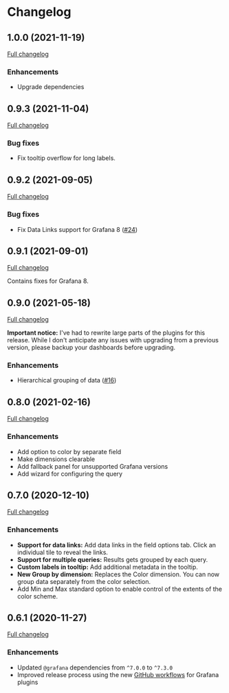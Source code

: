 # Changelog

## 1.0.0 (2021-11-19)

[Full changelog](https://github.com/marcusolsson/grafana-treemap-panel/compare/v0.9.3...v1.0.0)

### Enhancements

- Upgrade dependencies

## 0.9.3 (2021-11-04)

[Full changelog](https://github.com/marcusolsson/grafana-treemap-panel/compare/v0.9.2...v0.9.3)

### Bug fixes

- Fix tooltip overflow for long labels.

## 0.9.2 (2021-09-05)

[Full changelog](https://github.com/marcusolsson/grafana-treemap-panel/compare/v0.9.1...v0.9.2)

### Bug fixes

- Fix Data Links support for Grafana 8 ([#24](https://github.com/marcusolsson/grafana-treemap-panel/issues/24))

## 0.9.1 (2021-09-01)

[Full changelog](https://github.com/marcusolsson/grafana-treemap-panel/compare/v0.9.0...v0.9.1)

Contains fixes for Grafana 8.

## 0.9.0 (2021-05-18)

[Full changelog](https://github.com/marcusolsson/grafana-treemap-panel/compare/v0.8.0...v0.9.0)

**Important notice:** I've had to rewrite large parts of the plugins for this release. While I don't anticipate any issues with upgrading from a previous version, please backup your dashboards before upgrading.

### Enhancements

- Hierarchical grouping of data ([#16](https://github.com/marcusolsson/grafana-treemap-panel/pull/16))

## 0.8.0 (2021-02-16)

[Full changelog](https://github.com/marcusolsson/grafana-treemap-panel/compare/v0.7.0...v0.8.0)

### Enhancements

- Add option to color by separate field
- Make dimensions clearable
- Add fallback panel for unsupported Grafana versions
- Add wizard for configuring the query

## 0.7.0 (2020-12-10)

[Full changelog](https://github.com/marcusolsson/grafana-treemap-panel/compare/v0.6.1...v0.7.0)

### Enhancements

- **Support for data links:** Add data links in the field options tab. Click an individual tile to reveal the links.
- **Support for multiple queries:** Results gets grouped by each query.
- **Custom labels in tooltip:** Add additional metadata in the tooltip.
- **New Group by dimension:** Replaces the Color dimension. You can now group data separately from the color selection.
- Add Min and Max standard option to enable control of the extents of the color scheme.

## 0.6.1 (2020-11-27)

[Full changelog](https://github.com/marcusolsson/grafana-treemap-panel/compare/v0.6.0...v0.6.1)

### Enhancements

- Updated `@grafana` dependencies from `^7.0.0` to `^7.3.0`
- Improved release process using the new [GitHub workflows](https://github.com/grafana/plugin-workflows) for Grafana plugins
